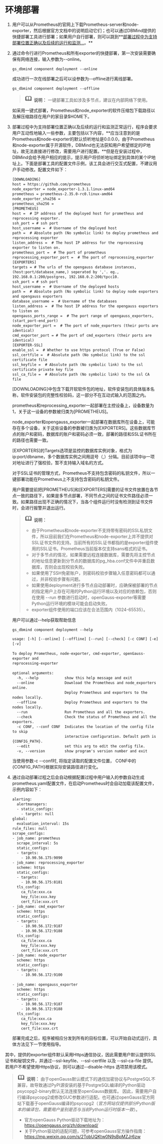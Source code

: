 # 环境部署

1.  用户可以从Prometheus的官网上下载Prometheus-server和node-exporter，然后根据官方文档中的说明启动它们；也可以通过DBMind提供的快捷部署工具进行部署；如果用户自行部署，则可以跳到**[部署过程中为支持部署位置正确以及后续的运行和监测...](#li353612310452)。**
2.  通过命令行进行Prometheus和所有exporter的快捷部署，第一次安装需要确保有网络连接，输入参数为--online。

    ```
    gs_dbmind component deployment --online
    ```

    成功进行一次在线部署之后可以设参数为--offline进行离线部署。

    ```
    gs_dbmind component deployment --offline
    ```

    >![](public_sys-resources/icon-note.png) **说明：**
    >一键部署工具如涉及多节点，建议在内部网络下使用。

    如采用一键式部署，Prometheus和node\_exporter的软件压缩包下载路径以及解压缩路径在用户的家目录$HOME下。

3.  <a name="li353612310452"></a>部署过程中为支持部署位置正确以及后续的运行和监测正常运行，程序会要求用户互动性地输入一些参数，主要包括以下内容，**应当注意到的是Prometheus和node-exporter的默认侦听地址是0.0.0.0，由于Prometheus和node-exporter属于开源软件，DBMind也无法获知用户希望绑定的IP地址，故无法直接进行修改，需要用户进行配置。**但是在安装过程中，DBMind会给予用户相应的提示，提示用户将侦听地址绑定到具体的某个IP地址上。下面是部署工具的配置文件示例，该工具会进行交互式配置，不建议用户手动修改。配置文件如下：

    ```
    [DOWNLOADING]
    host = https://github.com/prometheus
    node_exporter = node_exporter-1.3.1.linux-amd64
    prometheus = prometheus-2.35.0-rc0.linux-amd64
    node_exporter_sha256 =
    prometheus_sha256 =
    [PROMETHEUS]
    host =  # IP address of the deployed host for prometheus and reprocessing exporter.
    ssh_port = # ssh port
    host_username =  # Username of the deployed host
    path =  # Absolute path (No symbolic link) to deploy prometheus and reprocessing exporter
    listen_address =  # The host IP address for the reprocessing exporter to listen on.
    prometheus_port =  # The port of prometheus
    reprocessing_exporter_port =  # The port of reprocessing_exporter
    [EXPORTERS]
    targets = # The urls of the opengauss database instances, (host:port/database_name,) seperated by ','. eg., 192.168.0.1:200/postgres, 192.168.0.2:200/tpcc10.
    ssh_port = # ssh port
    host_username =  # Username of the deployed hosts
    path =  # Absolute path (No symbolic link) to deploy node exporters and opengauss exporters
    database_username =  # Username of the databases
    listen_address =  # The host IP address for the opengauss exporters to listen on
    opengauss_ports_range =  # The port range of opengauss_exporters, (start_port-end_port)
    node_exporter_port =  # The port of node_exporters (their ports are identical)
    cmd_exporter_port = # The port of cmd_exporters (their ports are identical)
    [EXPORTER-SSL]
    enable_ssl =  # Whether to use https protocol (True or False)
    ssl_certfile =  # Absolute path (No symbolic link) to the ssl certificate file
    ssl_keyfile =  # Absolute path (No symbolic link) to the ssl certificate private key file
    ssl_ca_file =  # Absolute path (No symbolic link) to the ssl CA file
    ```

    \[DOWNLOADING\]中包含下载开软软件包的地址，软件安装包的具体版本名称，软件安装包的完整性校验码，这一部分不在互动式输入的范围之内。

    prometheus和reprocessing\_exporter一起部署在主控设备上，设备数量为1，关于这一设备的参数被归类为\[PROMETHEUS\]。

    node\_exporter和opengauss\_exporter一起部署在数据库所在设备上，可能存在多个设备，关于这些设备的参数被归类为\[EXPORTERS\]。这些数据库节点的账户和密码，数据库的账户和密码必须一致，部署的路径和SSL证书所在的路径也需要一致。

    \[EXPORTERS\]的Targets选项是监控的数据库实例对象，格式为ip:port/dbname，多个数据库实例之间用逗号（,）分隔。目前该项中ip一项对地址进行了强校验，暂不支持输入域名的方式。

    对于SSL证书的管理方式，Prometheus不支持包含密码的私钥文件，所以一键部署功能在Prometheus上不支持包含密码的私钥文件。

    用户需要提前把\[PROMETHEUS\]和\[EXPORTERS\]需要的证书文件放置在各节点一致的路径下，如果是多节点部署，不同节点之间的证书文件路径必须一致。如果路径出现不正确的情况下，当各个组件运行时没有检测到证书文件时，会进行报警并退出运行。

    >![](public_sys-resources/icon-note.png) **说明：**
    >-   由于Prometheus和node-exporter不支持带有密码的SSL私钥文件，所以目前我们在Prometheus和node-exporter上并不提供对SSL证书文件的支持。当前所有的SSL证书都指的是exporter组件使用的SSL证书。Prometheus当前版本仅支持sans格式的证书。
    >-   对于多节点的情况，如果需要远程连接数据库，需要先将主控节点的地址信息更新到分节点的数据库的pg\_hba.conf文件中并重启数据库，否则会出现校验失败。
    >-   如果使用了SSH免密账户，则密码校验步骤输入任意密码都可以通过，并非校验步骤有问题。
    >-   如果使用deployment进行多节点自动部署时，应确保被部署的节点的指定用户上存在可用的Python运行环境以及对应的依赖包，否则在使用 --run 参数进行启动时，openGauss-exporter等需要Python运行环境的模块可能会启动失败。
    >-   exporter组件使用的端口应该在合法范围内（1024-65535）。

    用户可以通过--help获取帮助信息

    ```
    gs_dbmind component deployment --help
    ```

    ```
    usage: [-h] [--online] [--offline] [--run] [--check] [-c CONF] [-e] [-v]

    To deploy Prometheus, node-exporter, cmd-exporter, openGauss-exporter and
    reprocessing-exporter

    optional arguments:
      -h, --help            show this help message and exit
      --online              Download the Prometheus and node_exporters online.
                            Deploy Prometheus and exporters to the nodes locally.
      --offline             Deploy Prometheus and exporters to the nodes locally.
      --run                 Run Prometheus and all the exporters.
      --check               Check the status of Prometheus and all the exporters.
      -c CONF, --conf CONF  Indicates the location of the config file to skip
                            interactive configuration. Default path is {CONFIG_PATH}.
      --edit                set this arg to edit the config file.
      -v, --version         show program's version number and exit
    ```

    当使用参数-c --conf时, 将指定读取的配置文件位置，  CONF中的\{CONFIG\_PATH\}根据实际安装路径进行变化。

4.  通过自动部署过程之后会自动根据配置过程中用户输入的参数自动生成prometheus.yaml配置文件，在启动Prometheus时会自动加载该配置文件，示例内容如下：

    ```
    alerting:
      alertmanagers:
      - static_configs:
        - targets: null
    global:
      evaluation_interval: 15s
    rule_files: null
    scrape_configs:
    - job_name: prometheus
      scrape_interval: 5s
      static_configs:
      - targets:
        - 10.90.56.175:9090
    - job_name: reprocessing_exporter
      scheme: https
      static_configs:
      - targets:
        - 10.90.56.175:8181
      tls_config:
        ca_file:xxx.ca
        key_file:xxx.key
        cert_file:xxx.crt
    - job_name: cmd_exporter
      scheme: https
      static_configs:
      - targets:
        - 10.90.56.172:9187
        - 10.90.56.172:9188
      tls_config:
        ca_file:xxx.ca
        key_file:xxx.key
        cert_file:xxx.crt
    - job_name: node_exporter
      scheme: https
      static_configs:
      - targets:
        - 10.90.56.172:9100

    - job_name: opengauss_exporter
      scheme: https
      static_configs:
      - targets:
        - 10.90.56.172:9187
        - 10.90.56.172:9188
      tls_config:
        ca_file:xxx.ca
        key_file:xxx.key
        cert_file:xxx.crt
    ```

    部署完成之后，程序被相应分发到所有的目标位置，可以开始自动式运行，具体方法见下一节使用指导。


其中，提供的exporter组件默认采用Https通信协议，因此需要用户默认提供SSL证书和秘钥文件，并通过--ssl-keyfile、--ssl-certfile 以及 --ssl-ca-file 提供。若用户不希望使用Https协议，则可以通过--disable-https 选项禁用该模式。

>![](public_sys-resources/icon-note.png) **说明：**
>由于openGauss默认模式下的通信加密协议与PostgreSQL不兼容，故导致通过PyPI源安装的基于PostgreSQL编译的Python驱动psycopg2-binary默认无法连接至openGauss数据库。
>因此，需要用户自行编译psycopg2或修改GUC参数进行适配。也可通过openGauss官方网站下载基于openGauss编译的psycopg2（_官方网站仅提供部分Python版本的编译包，需要用户鉴别是否与当前Python运行时版本一致_）。
>-   官方openGauss Python驱动下载地址为：
>    https://opengauss.org/zh/download/
>-   关于Python驱动的适配问题，可参考openGauss官方操作指南：
>    https://mp.weixin.qq.com/s/2TobUQKtw0N9sBpMZJr6zw
